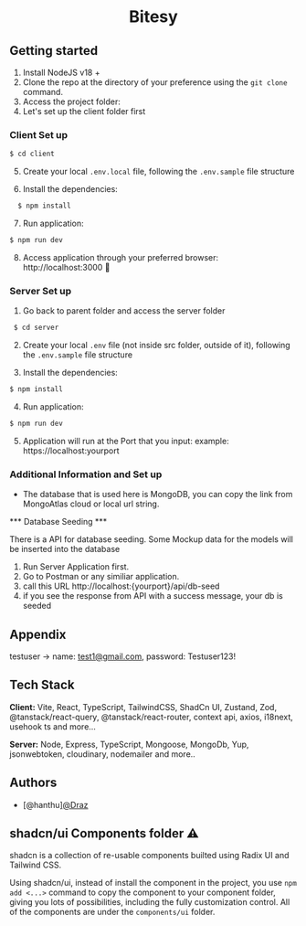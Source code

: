 <div align="center">

# Bitesy

</div>

## Getting started

1. Install NodeJS v18 +
2. Clone the repo at the directory of your preference using the `git clone` command.
3. Access the project folder:
4. Let's set up the client folder first

### Client Set up

  ```bash
  $ cd client
  ```
5. Create your local `.env.local` file, following the `.env.sample` file structure

6. Install the dependencies:
```bash
  $ npm install
  ```

7. Run application:
  ```bash
  $ npm run dev
  ```
8. Access application through your preferred browser: http://localhost:3000 🚀

### Server Set up
1. Go back to parent folder and access the server folder
 ```bash
  $ cd server
  ```
2. Create your local `.env` file (not inside src folder, outside of it), following the `.env.sample` file structure 

3. Install the dependencies:
  ```bash
  $ npm install
  ```

4. Run application:
  ```bash
  $ npm run dev
  ```
5. Application will run at the Port that you input: example: https://localhost:yourport

### Additional Information and Set up

- The database that is used here is MongoDB, you can copy the link from MongoAtlas cloud or local url string.

*** Database Seeding ***

There is a API for database seeding. Some Mockup data for the models will be inserted into the database

1. Run Server Application first.
2. Go to Postman or any similiar application.
3. call this URL http://localhost:{yourport}/api/db-seed
4. if you see the response from API with a success message, your db is seeded 

## Appendix

testuser -> name: test1@gmail.com, password: Testuser123!

## Tech Stack

**Client:** Vite, React, TypeScript, TailwindCSS, ShadCn UI, Zustand, Zod, @tanstack/react-query, @tanstack/react-router, context api, axios, i18next, usehook ts and more... 

**Server:** Node, Express, TypeScript, Mongoose, MongoDb, Yup, jsonwebtoken, cloudinary, nodemailer and more..



## Authors

- [@hanthu][@Draz](https://github.com/HanMyatThu)



## shadcn/ui Components folder ⚠

shadcn is a collection of re-usable components builted using Radix UI and Tailwind CSS.

Using shadcn/ui, instead of install the component in the project, you use `npm add <...>` command to copy the component to your component folder, giving you lots of possibilities, including the fully customization control. All of the components are under the
`components/ui` folder. 
